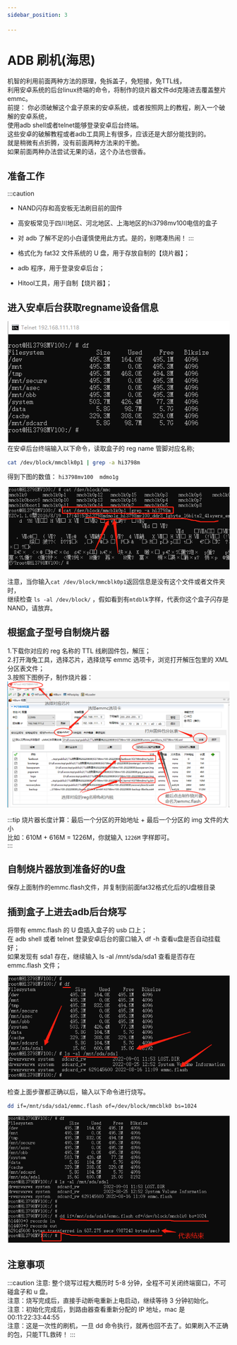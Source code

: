 ```yaml
---
sidebar_position: 3

---
```


# ADB 刷机(海思)

机智的利用前面两种方法的原理，免拆盖子，免短接，免TTL线，  
利用安卓系统的后台linux终端的命令，将制作的烧片器文件dd克隆进去覆盖整片emmc。  
前提：
你必须破解这个盒子原来的安卓系统，或者按照网上的教程，刷入一个破解的安卓系统，  
使用adb shell或者telnet能够登录安卓后台终端。  
这些安卓的破解教程或者adb工具网上有很多，应该还是大部分能找到的。  
就是稍微有点折腾，没有前面两种方法来的干脆。  
如果前面两种办法尝试无果的话，这个办法也很香。  


## 准备工作

:::caution

- NAND闪存和高安板无法刷目前的固件
- 高安板常见于四川地区、河北地区、上海地区的hi3798mv100电信的盒子
- 对 adb 了解不足的小白谨慎使用此方式。是的，别瞎凑热闹！
:::

- 格式化为 fat32 文件系统的 U 盘，用于存放自制的【烧片器】；
- adb 程序，用于登录安卓后台；
- Hitool工具，用于自制【烧片器】；

## 进入安卓后台获取regname设备信息

![pic](pic/telnetinst.png)  
在安卓后台终端输入以下命令，读取盒子的 reg name 管脚对应名称;
```bash
cat /dev/block/mmcblk0p1 | grep -a hi3798m
```

得到下图的数值： ```hi3798mv100  mdmo1g```  

![pic](pic/grepreg.png)  

注意，当你输入```cat /dev/block/mmcblk0p1```返回信息是没有这个文件或者文件夹时，  
继续检查 ```ls -al /dev/block/``` ，假如看到有```mtdblk```字样，代表你这个盒子闪存是 NAND，请放弃。  

## 根据盒子型号自制烧片器

1.下载你对应的 reg 名称的 TTL 线刷固件包，解压；  
2.打开海兔工具，选择芯片，选择烧写 emmc 选项卡，浏览打开解压包里的 XML 分区表文件；  
3.按照下图例子，制作烧片器：  
![pic](pic/hitool-mkflash.png)  

:::tip
烧片器长度计算：最后一个分区的开始地址 + 最后一个分区的 img 文件的大小  
比如：610M + 616M = 1226M，你就输入 ```1226M``` 字样即可。  
:::

## 自制烧片器放到准备好的U盘

保存上面制作的emmc.flash文件，并复制到前面fat32格式化后的U盘根目录

## 插到盒子上进去adb后台烧写

将带有 emmc.flash 的 U 盘插入盒子的 usb 口上；  
在 adb shell 或者 telnet 登录安卓后台的窗口输入 df -h 查看u盘是否自动挂载好；  
如果发现有 sda1 存在，继续输入 ls -al /mnt/sda/sda1 查看是否存在 emmc.flash 文件；  

![pic](pic/usbfile.png)  

检查上面步骤都正确以后，输入以下命令进行烧写。  
```bash
dd if=/mnt/sda/sda1/emmc.flash of=/dev/block/mmcblk0 bs=1024
```

![pic](pic/doflash.png)  

## 注意事项

:::caution
注意: 整个烧写过程大概历时 5-8 分钟，全程不可关闭终端窗口，不可碰盒子和 u 盘。  
注意：烧写完成后，直接手动断电重新上电启动，继续等待 3 分钟初始化。  
注意：初始化完成后，到路由器查看重新分配的 IP 地址，mac 是 00:11:22:33:44:55  
注意：这是一次性的刷机，一旦 dd 命令执行，就再也回不去了。如果刷入不正确的包，只能TTL救砖！
:::
